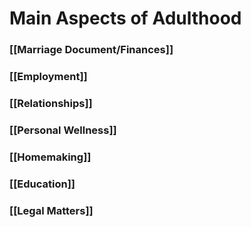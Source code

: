 # Main Aspects of Adulthood

### [[Marriage Document/Finances]]
### [[Employment]]
### [[Relationships]]
### [[Personal Wellness]]
### [[Homemaking]]

### [[Education]]

### [[Legal Matters]]
